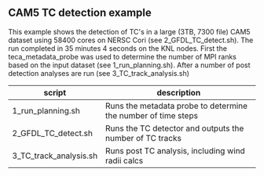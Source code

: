 ## CAM5 TC detection example
This example shows the detection of TC's in a large (3TB, 7300 file) CAM5
dataset using 58400 cores on NERSC Cori (see 2_GFDL_TC_detect.sh). The run
completed in 35 minutes 4 seconds on the KNL nodes. First the
teca_metadata_probe was used to determine the number of MPI ranks based on the
input dataset (see 1_run_planning.sh).  After a number of post detection
analyses are run (see 3_TC_track_analysis.sh)


| script | description |
| ---- | ---- |
| 1_run_planning.sh | Runs the metadata probe to determine the number of time steps |
| 2_GFDL_TC_detect.sh | Runs the TC detector and outputs the number of TC tracks |
| 3_TC_track_analysis.sh | Runs post TC analysis, including wind radii calcs |

